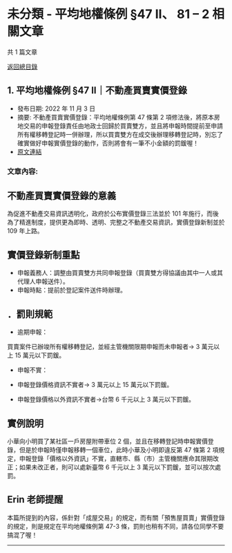 # 未分類 - 平均地權條例 §47 II、 81 – 2 相關文章

共 1 篇文章

[返回總目錄](00_總目錄.md)

## 1. 平均地權條例 §47 II｜不動產買賣實價登錄

- 發布日期: 2022 年 11 月 3 日
- 摘要: 不動產買賣實價登錄：平均地權條例第 47 條第 2 項修法後，將原本房地交易的申報登錄責任由地政士回歸於買賣雙方，並且將申報時間提前至申請所有權移轉登記時一併辦理，所以買賣雙方在成交後辦理移轉登記時，別忘了確實做好申報實價登錄的動作，否則將會有一筆不小金額的罰鍰喔！
- [原文連結](https://www.jasper-realestate.com/%e4%b8%8d%e5%8b%95%e7%94%a2%e8%b2%b7%e8%b3%a3%e5%af%a6%e5%83%b9%e7%99%bb%e9%8c%84/)

### 文章內容:

## 不動產買賣實價登錄的意義

為促進不動產交易資訊透明化，政府於公布實價登錄三法並於 101 年施行，而後為了精進制度，提供更為即時、透明、完整之不動產交易資訊，實價登錄新制並於 109 年上路。

## 實價登錄新制重點

- 申報義務人：調整由買賣雙方共同申報登錄（買賣雙方得協議由其中一人或其代理人申報送件）。
- 申報時點：提前於登記案件送件時辦理。

## ．罰則規範

- 逾期申報：

買賣案件已辦竣所有權移轉登記，並經主管機關限期申報而未申報者→ 3 萬元以上 15 萬元以下罰鍰。

- 申報不實：

- 申報登錄價格資訊不實者→ 3 萬元以上 15 萬元以下罰鍰。
- 申報登錄價格以外資訊不實者→台幣 6 千元以上 3 萬元以下罰鍰。

## 實例說明

小華向小明買了某社區一戶房屋附帶車位 2 個，並且在移轉登記時申報實價登錄，但是於申報時僅申報移轉一個車位，此時小華及小明即違反第 47 條第 2 項規定，申報登錄「價格以外資訊」不實，直轄市、縣（市）主管機關應命其限期改正；如果未改正者，則可以處新臺幣 6 千元以上 3 萬元以下罰鍰，並可以按次處罰。

## Erin 老師提醒

本篇所提到的內容，係針對「成屋交易」的規定，而有關「預售屋買賣」實價登錄的規定，則是規定在平均地權條例第 47-3 條，罰則也稍有不同，請各位同學不要搞混了喔！

---

